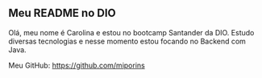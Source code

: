## Meu README no DIO

Olá, meu nome é Carolina e estou no bootcamp Santander da DIO. Estudo diversas tecnologias e nesse momento estou focando no Backend com Java.

Meu GitHub: https://github.com/miporins

